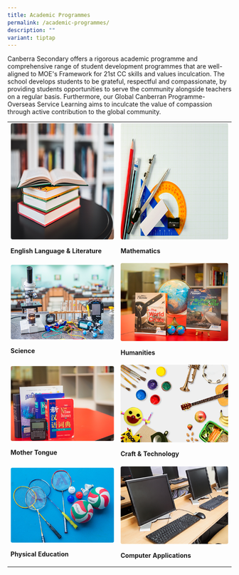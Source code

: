```yaml
---
title: Academic Programmes
permalink: /academic-programmes/
description: ""
variant: tiptap
---
```

<p>Canberra Secondary offers a rigorous academic programme and comprehensive
range of student development programmes that are well-aligned to MOE's
Framework for 21st CC skills and values inculcation. The school develops
students to be grateful, respectful and compassionate, by providing students
opportunities to serve the community alongside teachers on a regular basis.
Furthermore, our Global Canberran Programme-Overseas Service Learning aims
to inculcate the value of compassion through active contribution to the
global community.</p>
<table style="minWidth: 50px">
<colgroup>
<col>
<col>
</colgroup>
<tbody>
<tr>
<td rowspan="1" colspan="1"><a class="isomer-image-wrapper" href="https://canberrasec.moe.edu.sg/english-language-n-literature/"><img style="width: 100%" height="261px" width="363px" src="/images/english.png"></a>
<p><strong>English Language &amp; Literature</strong>
</p>
</td>
<td rowspan="1" colspan="1"><a class="isomer-image-wrapper" href="https://canberrasec.moe.edu.sg/mathematics/"><img style="width: 100%" height="261px" width="363px" src="/images/mathematics.png"></a>
<p><strong>Mathematics</strong>
</p>
</td>
</tr>
<tr>
<td rowspan="1" colspan="1"><a class="isomer-image-wrapper" href="https://canberrasec.moe.edu.sg/science/"><img style="width: 100%" height="50%" width="50%" src="/images/science.png"></a>
<p><strong>Science</strong>
</p>
</td>
<td rowspan="1" colspan="1"><a class="isomer-image-wrapper" href="https://canberrasec.moe.edu.sg/humanities/"><img style="width: 100%" height="50%" width="50%" src="/images/humanities.png"></a>
<p><strong>Humanities</strong>
</p>
</td>
</tr>
<tr>
<td rowspan="1" colspan="1"><a class="isomer-image-wrapper" href="https://canberrasec.moe.edu.sg/mother-tongue/"><img style="width: 100%" height="50%" width="50%" src="/images/mother-tongue.png"></a>
<p><strong>Mother Tongue</strong>
</p>
</td>
<td rowspan="1" colspan="1"><a class="isomer-image-wrapper" href="https://canberrasec.moe.edu.sg/craft-n-technology/"><img style="width: 100%" height="50%" width="50%" src="/images/craft-n-tech.png"></a>
<p><strong>Craft &amp; Technology</strong>
</p>
</td>
</tr>
<tr>
<td rowspan="1" colspan="1"><a class="isomer-image-wrapper" href="https://canberrasec.moe.edu.sg/physical-education/"><img style="width: 100%" height="50%" width="50%" src="/images/physical-education.png"></a>
<p><strong>Physical Education</strong>
</p>
</td>
<td rowspan="1" colspan="1"><a class="isomer-image-wrapper" href="https://canberrasec.moe.edu.sg/computer-applications/"><img style="width: 100%" height="50%" width="50%" src="/images/computer-application.png"></a>
<p><strong>Computer Applications</strong>
</p>
</td>
</tr>
</tbody>
</table>
<p></p>